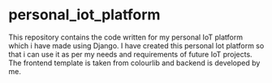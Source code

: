 # personal_iot_platform
This repository contains the code written for my personal IoT platform which i have made using Django.
I have created this personal Iot platform so that i can use it as per my needs and requirements of future IoT projects.
The frontend template is taken from colourlib and backend is developed by me.
